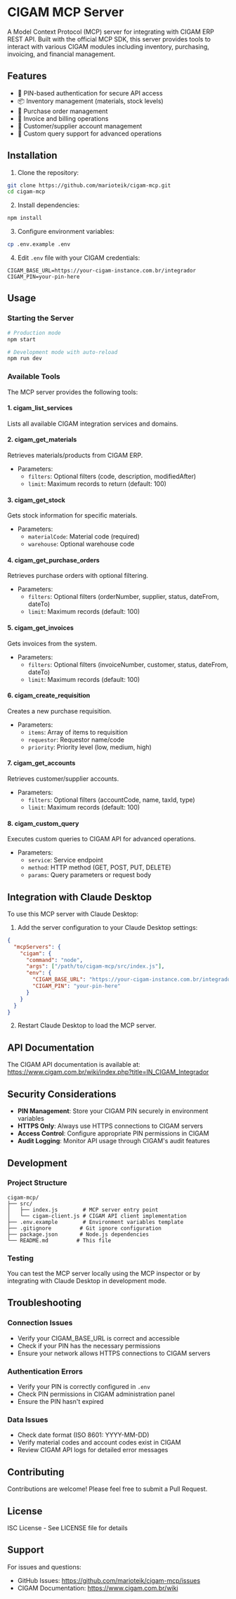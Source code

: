 # CIGAM MCP Server

A Model Context Protocol (MCP) server for integrating with CIGAM ERP REST API. Built with the official MCP SDK, this server provides tools to interact with various CIGAM modules including inventory, purchasing, invoicing, and financial management.

## Features

- 🔐 PIN-based authentication for secure API access
- 📦 Inventory management (materials, stock levels)
- 🛒 Purchase order management
- 📄 Invoice and billing operations
- 👥 Customer/supplier account management
- 🔧 Custom query support for advanced operations

## Installation

1. Clone the repository:
```bash
git clone https://github.com/marioteik/cigam-mcp.git
cd cigam-mcp
```

2. Install dependencies:
```bash
npm install
```

3. Configure environment variables:
```bash
cp .env.example .env
```

4. Edit `.env` file with your CIGAM credentials:
```env
CIGAM_BASE_URL=https://your-cigam-instance.com.br/integrador
CIGAM_PIN=your-pin-here
```

## Usage

### Starting the Server

```bash
# Production mode
npm start

# Development mode with auto-reload
npm run dev
```

### Available Tools

The MCP server provides the following tools:

#### 1. **cigam_list_services**
Lists all available CIGAM integration services and domains.

#### 2. **cigam_get_materials**
Retrieves materials/products from CIGAM ERP.
- Parameters:
  - `filters`: Optional filters (code, description, modifiedAfter)
  - `limit`: Maximum records to return (default: 100)

#### 3. **cigam_get_stock**
Gets stock information for specific materials.
- Parameters:
  - `materialCode`: Material code (required)
  - `warehouse`: Optional warehouse code

#### 4. **cigam_get_purchase_orders**
Retrieves purchase orders with optional filtering.
- Parameters:
  - `filters`: Optional filters (orderNumber, supplier, status, dateFrom, dateTo)
  - `limit`: Maximum records (default: 100)

#### 5. **cigam_get_invoices**
Gets invoices from the system.
- Parameters:
  - `filters`: Optional filters (invoiceNumber, customer, status, dateFrom, dateTo)
  - `limit`: Maximum records (default: 100)

#### 6. **cigam_create_requisition**
Creates a new purchase requisition.
- Parameters:
  - `items`: Array of items to requisition
  - `requestor`: Requestor name/code
  - `priority`: Priority level (low, medium, high)

#### 7. **cigam_get_accounts**
Retrieves customer/supplier accounts.
- Parameters:
  - `filters`: Optional filters (accountCode, name, taxId, type)
  - `limit`: Maximum records (default: 100)

#### 8. **cigam_custom_query**
Executes custom queries to CIGAM API for advanced operations.
- Parameters:
  - `service`: Service endpoint
  - `method`: HTTP method (GET, POST, PUT, DELETE)
  - `params`: Query parameters or request body

## Integration with Claude Desktop

To use this MCP server with Claude Desktop:

1. Add the server configuration to your Claude Desktop settings:

```json
{
  "mcpServers": {
    "cigam": {
      "command": "node",
      "args": ["/path/to/cigam-mcp/src/index.js"],
      "env": {
        "CIGAM_BASE_URL": "https://your-cigam-instance.com.br/integrador",
        "CIGAM_PIN": "your-pin-here"
      }
    }
  }
}
```

2. Restart Claude Desktop to load the MCP server.

## API Documentation

The CIGAM API documentation is available at:
https://www.cigam.com.br/wiki/index.php?title=IN_CIGAM_Integrador

## Security Considerations

- **PIN Management**: Store your CIGAM PIN securely in environment variables
- **HTTPS Only**: Always use HTTPS connections to CIGAM servers
- **Access Control**: Configure appropriate PIN permissions in CIGAM
- **Audit Logging**: Monitor API usage through CIGAM's audit features

## Development

### Project Structure

```
cigam-mcp/
├── src/
│   ├── index.js        # MCP server entry point
│   └── cigam-client.js # CIGAM API client implementation
├── .env.example        # Environment variables template
├── .gitignore         # Git ignore configuration
├── package.json       # Node.js dependencies
└── README.md         # This file
```

### Testing

You can test the MCP server locally using the MCP inspector or by integrating with Claude Desktop in development mode.

## Troubleshooting

### Connection Issues
- Verify your CIGAM_BASE_URL is correct and accessible
- Check if your PIN has the necessary permissions
- Ensure your network allows HTTPS connections to CIGAM servers

### Authentication Errors
- Verify your PIN is correctly configured in `.env`
- Check PIN permissions in CIGAM administration panel
- Ensure the PIN hasn't expired

### Data Issues
- Check date format (ISO 8601: YYYY-MM-DD)
- Verify material codes and account codes exist in CIGAM
- Review CIGAM API logs for detailed error messages

## Contributing

Contributions are welcome! Please feel free to submit a Pull Request.

## License

ISC License - See LICENSE file for details

## Support

For issues and questions:
- GitHub Issues: https://github.com/marioteik/cigam-mcp/issues
- CIGAM Documentation: https://www.cigam.com.br/wiki